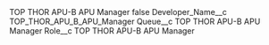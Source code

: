 <?xml version="1.0" encoding="UTF-8"?>
<CustomMetadata xmlns="http://soap.sforce.com/2006/04/metadata" xmlns:xsi="http://www.w3.org/2001/XMLSchema-instance" xmlns:xsd="http://www.w3.org/2001/XMLSchema">
    <label>TOP THOR APU-B APU Manager</label>
    <protected>false</protected>
    <values>
        <field>Developer_Name__c</field>
        <value xsi:type="xsd:string">TOP_THOR_APU_B_APU_Manager</value>
    </values>
    <values>
        <field>Queue__c</field>
        <value xsi:type="xsd:string">TOP THOR APU-B APU Manager</value>
    </values>
    <values>
        <field>Role__c</field>
        <value xsi:type="xsd:string">TOP THOR APU-B APU Manager</value>
    </values>
</CustomMetadata>

